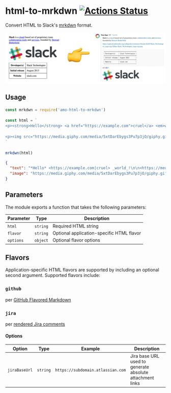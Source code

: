 # html-to-mrkdwn [![Actions Status](https://github.com/namoscato/html-to-mrkdwn/workflows/Node%20CI/badge.svg)](https://github.com/namoscato/html-to-mrkdwn/actions)

Convert HTML to Slack's [mrkdwn](https://api.slack.com/docs/message-formatting) format.

![screenshots](screenshots.jpg)

## Usage

```js
const mrkdwn = require('amo-html-to-mrkdwn')

const html = `
<p><strong>Hello</strong> <a href="https://example.com">cruel</a> <em>world</em>!</p>

<p><img src="https://media.giphy.com/media/5xtDarEbygs3Pu7p3jO/giphy.gif"></p>
`

mrkdwn(html)
```

```json
{
  "text": "*Hello* <https://example.com|cruel> _world_!\n\n<https://media.giphy.com/media/5xtDarEbygs3Pu7p3jO/giphy.gif>",
  "image": "https://media.giphy.com/media/5xtDarEbygs3Pu7p3jO/giphy.gif",
}
```

## Parameters

The module exports a function that takes the following parameters:

| Parameter | Type | Description |
| --- | --- | --- |
| `html` | `string` | Required HTML string |
| `flavor` | `string` | Optional application-specific HTML flavor |
| `options` | `object` | Optional flavor options |

## Flavors

Application-specific HTML flavors are supported by including an optional second argument. Supported flavors include:

### `github`

per [GitHub Flavored Markdown](https://github.github.com/gfm/)

### `jira`

per [rendered Jira comments](https://developer.atlassian.com/cloud/jira/platform/rest/#span-class-parameter-name-expand-span-15)

#### Options

| Option | Type | Example | Description |
| --- | --- | --- | --- |
| `jiraBaseUrl` | `string` | `https://subdomain.atlassian.com` | Jira base URL used to generate absolute attachment links |

